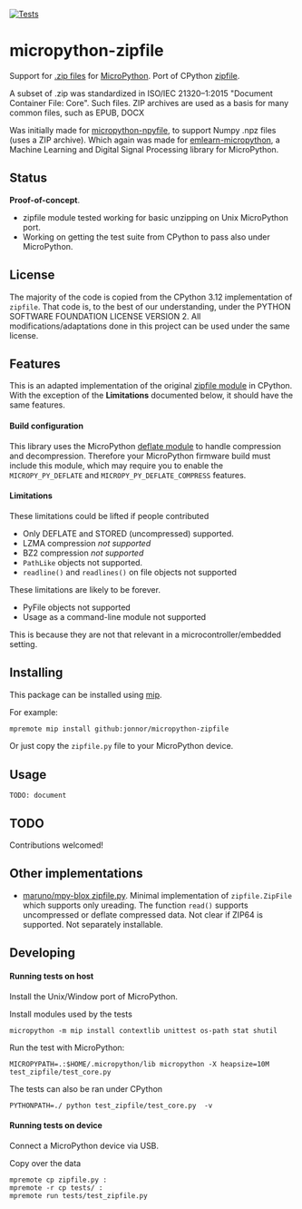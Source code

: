 
[![Tests](https://github.com/jonnor/micropython-zipfile/actions/workflows/tests.yaml/badge.svg?branch=master)](https://github.com/jonnor/micropython-zipfile/actions/workflows/tests.yaml)

# micropython-zipfile

Support for [.zip files](https://en.wikipedia.org/wiki/ZIP_(file_format)) for [MicroPython](https://micropython.org/).
Port of CPython [zipfile](https://docs.python.org/3/library/zipfile.html).

A subset of .zip was standardized in ISO/IEC 21320–1:2015 "Document Container File: Core".
Such files.
ZIP archives are used as a basis for many common files, such as EPUB, DOCX

Was initially made for [micropython-npyfile](https://github.com/jonnor/micropython-npyfile/), to support Numpy .npz files (uses a ZIP archive).
Which again was made for [emlearn-micropython](https://github.com/emlearn/emlearn-micropython),
a Machine Learning and Digital Signal Processing library for MicroPython.

## Status
**Proof-of-concept**.

- zipfile module tested working for basic unzipping on Unix MicroPython port.
- Working on getting the test suite from CPython to pass also under MicroPython.

## License

The majority of the code is copied from the CPython 3.12 implementation of `zipfile`.
That code is, to the best of our understanding, under the PYTHON SOFTWARE FOUNDATION LICENSE VERSION 2.
All modifications/adaptations done in this project can be used under the same license.

## Features

This is an adapted implementation of the original [zipfile module](https://docs.python.org/3/library/zipfile.html) in CPython.
With the exception of the **Limitations** documented below, it should have the same features.

#### Build configuration

This library uses the MicroPython [deflate module](https://docs.micropython.org/en/latest/library/deflate.html#deflate.DeflateIO) to handle compression and decompression.
Therefore your MicroPython firmware build must include this module,
which may require you to enable the `MICROPY_PY_DEFLATE` and `MICROPY_PY_DEFLATE_COMPRESS` features.

#### Limitations

These limitations could be lifted if people contributed

- Only DEFLATE and STORED (uncompressed) supported.
- LZMA compression *not supported*
- BZ2 compression *not supported*
- `PathLike` objects not supported.
- `readline()` and `readlines()` on file objects not supported

These limitations are likely to be forever.

- PyFile objects not supported
- Usage as a command-line module not supported

This is because they are not that relevant in a microcontroller/embedded setting.

## Installing

This package can be installed using [mip](https://docs.micropython.org/en/latest/reference/packages.html#installing-packages-with-mip).

For example:

```bash
mpremote mip install github:jonnor/micropython-zipfile
```

Or just copy the `zipfile.py` file to your MicroPython device.

## Usage

`TODO: document`



## TODO 
Contributions welcomed!

## Other implementations

- [maruno/mpy-blox zipfile.py](https://github.com/maruno/mpy-blox/blob/master/mpy_blox/zipfile.py). Minimal implementation of `zipfile.ZipFile` which supports only ureading. The function `read()` supports uncompressed or deflate compressed data.
Not clear if ZIP64 is supported. Not separately installable.

## Developing

#### Running tests on host

Install the Unix/Window port of MicroPython.

Install modules used by the tests

```
micropython -m mip install contextlib unittest os-path stat shutil
```

Run the test with MicroPython:

```
MICROPYPATH=.:$HOME/.micropython/lib micropython -X heapsize=10M test_zipfile/test_core.py
```

The tests can also be ran under CPython
```
PYTHONPATH=./ python test_zipfile/test_core.py  -v
```

#### Running tests on device

Connect a MicroPython device via USB.

Copy over the data
```
mpremote cp zipfile.py :
mpremote -r cp tests/ :
mpremote run tests/test_zipfile.py
```

